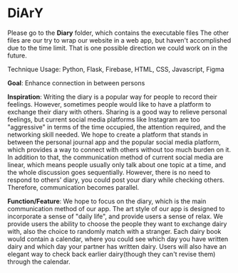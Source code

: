 # DiArY
Please go to the **Diary** folder, which contains the executable files 
The other files are our try to wrap our website in a web app, but haven't accomplished due to the time limit. That is one possible direction we could work on in the future.
 
Technique Usage: Python, Flask, Firebase, HTML, CSS, Javascript, Figma

**Goal**: Enhance connection in between persons

**Inspiration**: Writing the diary is a popular way for people to record their feelings. However, sometimes people would like to have a platform to exchange their diary with others. Sharing is a good way to relieve personal feelings, but current social media platforms like Instagram are too "aggressive" in terms of the time occupied, the attention required, and the networking skill needed. We hope to create a platform that stands in between the personal journal app and the popular social media platform, which provides a way to connect with others without too much burden on it. In addition to that, the communication method of current social media are linear, which means people usually only talk about one topic at a time, and the whole discussion goes sequentially. However, there is no need to respond to others' diary, you could post your diary while checking others. Therefore, communication becomes parallel.

**Function/Feature**: We hope to focus on the diary, which is the main communication method of our app. The art style of our app is designed to incorporate a sense of "daily life", and provide users a sense of relax. We provide users the ability to choose the people they want to exchange dairy with, also the choice to randomly match with a stranger. Each dairy book would contain a calendar, where you could see which day you have written dairy and which day your partner has written dairy. Users will also have an elegant way to check back earlier dairy(though they can't revise them) through the calendar.
